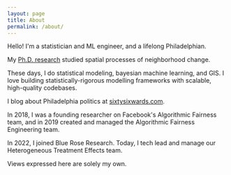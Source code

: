 ```yaml
---
layout: page
title: About
permalink: /about/
---
```


Hello! I'm a statistician and ML engineer, and a lifelong Philadelphian.

My [Ph.D. research](http://arks.princeton.edu/ark:/88435/dsp01pz50gz56r) studied spatial processes of neighborhood change.

These days, I do statistical modeling, bayesian machine learning, and GIS. I love building statistically-rigorous modelling frameworks with scalable, high-quality codebases.

I blog about Philadelphia politics at [sixtysixwards.com](sixtysixwards.com).

In 2018, I was a founding researcher on Facebook's Algorithmic Fairness team, and in 2019 created and managed the Algorithmic Fairness Engineering team.

In 2022, I joined Blue Rose Research. Today, I tech lead and manage our Heterogeneous Treatment Effects team.

​Views expressed here are solely my own.
